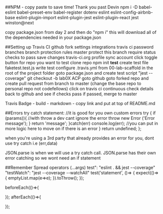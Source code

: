 ##NPM - copy paste to save time! Thank you past Devin
npm i -D babel-eslint babel-preset-env babel-register dotenv eslint eslint-config-airbnb-base eslint-plugin-import eslint-plugin-jest eslint-plugin-react jest winston@next

copy package.json from day 2 and then do "npm i" this will download all of the dependencies needed in your package.json

##Setting up Travis CI
github fork 
settings
integrations
travis ci
password 
branches 
branch protection rules 
master 
protect this branch
require status checks to pass
save changes
travis-ci.org
profile
sync account
click toggle button for repo you want to test
clone repo
npm init
__test__ 
create test file faketest.test.js
write test
configure .travis.yml from 00-lab-scaffold in the root of the project folder
goto package.json and create test script "jest --coverage"
git checkout -b lab0X
ACP
goto github
goto forked repo and create pull request from branch to master (change the base repo to personal repo not codefellows)
click on travis ci continuous check details 
back to github and see if checks pass
if passed, merge to master

Travis Badge - build - markdown - copy link and put at top of README.md

##Errors
try catch statement: //it is good for you own custom errors
    try { 
        if (params)){
            //with throw a dev cant ignore the error
            throw new Error ('Error message');
    }
    return 'message';
    }catch(err)
        console.log(err);
        //you can put in more logic here to move on if there is an error
        }
        return undefined;
    };

when you're using a 3rd party that already provides an error for you, dont use try catch i.e (err,data)

JSON.parse is when we will use a try catch call. JSON.parse has their own error catching so we wont need an if statement

##Remember
Spread operators (...args)
test": "eslint . && jest --coverage"
"testWatch": "jest --coverage --watchAll"
test('statement', ()=> {
expect(()=>{
        emptyList.map(e=>e);
    }).toThrow();
});

beforeEach(()=>{

});
afterEach(()=>{

});